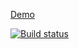 [Demo](https://lana2810.github.io/ra_3_listing/)

[![Build status](https://ci.appveyor.com/api/projects/status/h3dieesx27f2akih/branch/master?svg=true)](https://ci.appveyor.com/project/lana2810/ra-3-listing/branch/master)
